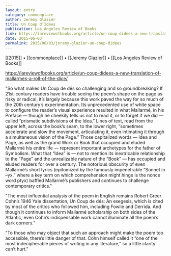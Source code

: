 ```yaml
---
layout: entry
category: commonplace
author: Jeremy Glazier
title: Un Coup d’Idées
publication: Los Angeles Review of Books
link: https://lareviewofbooks.org/article/un-coup-didees-a-new-translation-of-mallarmes-a-roll-of-the-dice/
date: 2015-06-03
permalink: 2015/06/03/jeremy-glazier-un-coup-didees
---
```


[[2015]] • [[commonplace]] • [[Jeremy Glazier]] • [[Los Angeles Review of Books]] 

https://lareviewofbooks.org/article/un-coup-didees-a-new-translation-of-mallarmes-a-roll-of-the-dice/

"So what makes Un Coup de dés so challenging and so groundbreaking? If 21st-century readers have trouble seeing the poem’s shape on the page as risky or radical, it’s largely because this work paved the way for so much of the 20th century’s experimentation. Its unprecedented use of white space to configure the reader’s visual experience resulted in what Mallarmé, in his Preface — though he cheekily tells us not to read it, or to forget if we did — called “prismatic subdivisions of the Idea.” Lines of text, read from the upper left, across the book’s seam, to the lower right, “sometimes accelerate and slow the movement, articulating it, even intimating it through a simultaneous vision of the Page.” Those capitalized words — Idea and Page, as well as the grand Work or Book that occupied and eluded Mallarmé his entire life — represent important archetypes for the father of Symbolism. What that “Idea” is — not to mention its inextricable relationship to the “Page” and the unrealizable nature of the “Book” — has occupied and eluded readers for over a century. The notorious obscurity of even Mallarmé’s short lyrics (epitomized by the famously impenetrable “Sonnet in –yx,” where a key term on which comprehension might hinge is the nonce word ptyx) baffled Mallarmé’s publishers and continues to challenge contemporary critics."
 
"The most influential analysis of the poem in English remains Robert Greer Cohn’s 1946 Yale dissertation, Un Coup de dés: An exegesis, which is cited by most of the critics who followed him, including Fowlie and Derrida. And though it continues to inform Mallarmé scholarship on both sides of the Atlantic, even Cohn’s indispensable work cannot illuminate all the poem’s dark corners."

"To those who may object that such an approach might make the poem too accessible, there’s little danger of that. Cohn himself called it “one of the most indecipherable pieces of writing in any literature,” so a little clarity can’t hurt."